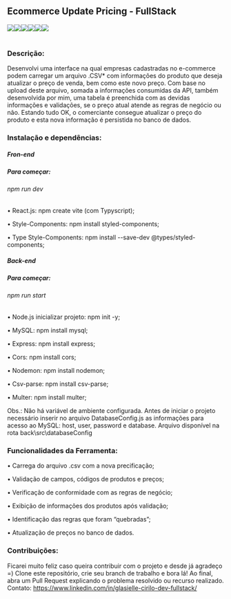 ## Ecommerce Update Pricing - FullStack
<div style="display: flex;"> <br>
<img align="center", src="https://img.shields.io/badge/JavaScript-F7DF1E?style=for-the-badge&logo=javascript&logoColor=black">
<img align="center", src="https://img.shields.io/badge/TypeScript-007ACC?style=for-the-badge&logo=typescript&logoColor=white"> 
<img align="center", src="https://img.shields.io/badge/React-20232A?style=for-the-badge&logo=react&logoColor=61DAFB">
<img align="center", src="https://img.shields.io/badge/Node.js-43853D?style=for-the-badge&logo=node.js&logoColor=white"> 
<img align="center", src="https://img.shields.io/badge/MySQL-005C84?style=for-the-badge&logo=mysql&logoColor=white">
<img align="center", src="https://img.shields.io/badge/Express.js-404D59?style=for-the-badge">

<br>
<br>
</div>

### Descrição:
Desenvolvi uma interface na qual empresas cadastradas no e-commerce podem carregar um arquivo .CSV* com informações do produto que deseja atualizar o preço de venda, bem como este novo preço.
Com base no upload deste arquivo, somada a informações consumidas da API, também desenvolvida por mim, uma tabela é preenchida com as devidas informações e validações, se o preço atual atende as regras de negócio ou não.
Estando tudo OK, o comerciante consegue atualizar o preço do produto e esta nova informação é persistida no banco de dados.

### Instalação e dependências:
##### Fron-end

##### Para começar: 
###### npm run dev

•	React.js: npm create vite (com Typyscript);

•	Style-Components: npm install styled-components;

•	Type Style-Components:  npm install --save-dev @types/styled-components;

##### Back-end

##### Para começar: 
###### npm run start

•	Node.js inicializar projeto: npm init -y;

•	MySQL: npm install mysql;

•	Express: npm install express;

•	Cors: npm install cors;

•	Nodemon: npm install nodemon;

•	Csv-parse: npm install csv-parse;

•	Multer: npm install multer;

Obs.: Não há variável de ambiente configurada. 
Antes de iniciar o projeto necessário inserir no arquivo DatabaseConfig.js as informações para acesso ao MySQL: host, user, password e database.
Arquivo disponível na rota back\src\databaseConfig

### Funcionalidades da Ferramenta:

•	Carrega do arquivo .csv com a nova precificação;

•	Validação de campos, códigos de produtos e preços;

•	Verificação de conformidade com as regras de negócio;

•	Exibição de informações dos produtos após validação;

•	Identificação das regras que foram “quebradas”;

•	Atualização de preços no banco de dados.

### Contribuições:
Ficarei muito feliz caso queira contribuir com o projeto e desde já agradeço =) Clone este repositório, crie seu branch de trabalho e bora lá! Ao final, abra um Pull Request explicando o problema resolvido ou recurso realizado. Contato: https://www.linkedin.com/in/glasielle-cirilo-dev-fullstack/

